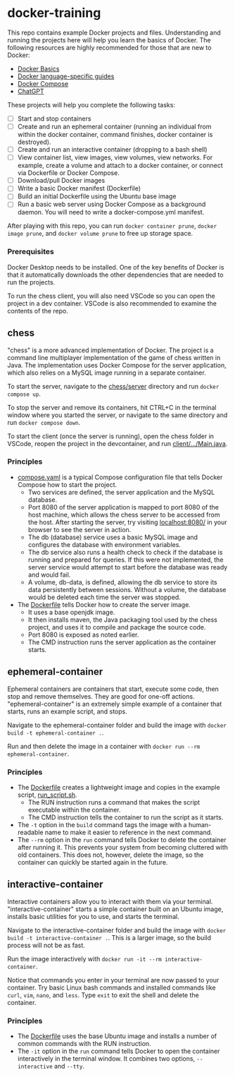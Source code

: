 # docker-training

This repo contains example Docker projects and files. Understanding and running the projects here will help you learn the basics of Docker. The following resources are highly recommended for those that are new to Docker:

- [Docker Basics](https://docs.docker.com/guides/docker-concepts/the-basics/what-is-a-container/)
- [Docker language-specific guides](https://docs.docker.com/language/)
- [Docker Compose](https://docs.docker.com/compose/)
- [ChatGPT](https://chatgpt.com/)

These projects will help you complete the following tasks:

- [ ] Start and stop containers
- [ ] Create and run an ephemeral container (running an individual from within the docker container, command finishes, docker container is destroyed).
- [ ] Create and run an interactive container (dropping to a bash shell)
- [ ] View container list, view images, view volumes, view networks. For example, create a volume and attach to a docker container, or connect via Dockerfile or Docker Compose.
- [ ] Download/pull Docker images
- [ ] Write a basic Docker manifest (Dockerfile)
- [ ] Build an initial Dockerfile using the Ubuntu base image
- [ ] Run a basic web server using Docker Compose as a background daemon. You will need to write a docker-compose.yml manifest.

After playing with this repo, you can run `docker container prune`, `docker image prune`, and `docker volume prune` to free up storage space.

### Prerequisites

Docker Desktop needs to be installed. One of the key benefits of Docker is that it automatically downloads the other dependencies that are needed to run the projects.

To run the chess client, you will also need VSCode so you can open the project in a dev container. VSCode is also recommended to examine the contents of the repo.

## chess

"chess" is a more advanced implementation of Docker. The project is a command line multiplayer implementation of the game of chess written in Java. The implementation uses Docker Compose for the server application, which also relies on a MySQL image running in a separate container.

To start the server, navigate to the [chess/server](/chess/server/) directory and run `docker compose up`.

To stop the server and remove its containers, hit CTRL+C in the terminal window where you started the server, or navigate to the same directory and run `docker compose down`.

To start the client (once the server is running), open the chess folder in VSCode, reopen the project in the devcontainer, and run [client/.../Main.java](./chess/client/src/main/java/Main.java).

### Principles

- [compose.yaml](./chess/server/compose.yaml) is a typical Compose configuration file that tells Docker Compose how to start the project.
    - Two services are defined, the server application and the MySQL database.
    - Port 8080 of the server application is mapped to port 8080 of the host machine, which allows the chess server to be accessed from the host. After starting the server, try visiting [localhost:8080/](http://localhost:8080/) in your browser to see the server in action.
    - The db (database) service uses a basic MySQL image and configures the database with environment variables.
    - The db service also runs a health check to check if the database is running and prepared for queries. If this were not implemented, the server service would attempt to start before the database was ready and would fail.
    - A volume, db-data, is defined, allowing the db service to store its data persistently between sessions. Without a volume, the database would be deleted each time the server was stopped.
- The [Dockerfile](./chess/server/Dockerfile) tells Docker how to create the server image.
    - It uses a base openjdk image.
    - It then installs maven, the Java packaging tool used by the chess project, and uses it to compile and package the source code.
    - Port 8080 is exposed as noted earlier.
    - The CMD instruction runs the server application as the container starts.

## ephemeral-container

Ephemeral containers are containers that start, execute some code, then stop and remove themselves. They are good for one-off actions. "ephemeral-container" is an extremely simple example of a container that starts, runs an example script, and stops.

Navigate to the ephemeral-container folder and build the image with `docker build -t ephemeral-container .`.

Run and then delete the image in a container with `docker run --rm ephemeral-container`.

### Principles

- The [Dockerfile](./ephemeral-container/Dockerfile) creates a lightweight image and copies in the example script, [run_script.sh](./ephemeral-container/run_script.sh).
    - The RUN instruction runs a command that makes the script executable within the container.
    - The CMD instruction tells the container to run the script as it starts.
- The `-t` option in the `build` command tags the image with a human-readable name to make it easier to reference in the next command.
- The `--rm` option in the `run` command tells Docker to delete the container after running it. This prevents your system from becoming cluttered with old containers. This does not, however, delete the image, so the container can quickly be started again in the future.

## interactive-container

Interactive containers allow you to interact with them via your terminal. "interactive-container" starts a simple container built on an Ubuntu image, installs basic utilities for you to use, and starts the terminal.

Navigate to the interactive-container folder and build the image with `docker build -t interactive-container .`. This is a larger image, so the build process will not be as fast.

Run the image interactively with `docker run -it --rm interactive-container`.

Notice that commands you enter in your terminal are now passed to your container. Try basic Linux bash commands and installed commands like `curl`, `vim`, `nano`, and `less`. Type `exit` to exit the shell and delete the container.

### Principles

- The [Dockerfile](./interactive-container/Dockerfile) uses the base Ubuntu image and installs a number of common commands with the RUN instruction.
- The `-it` option in the `run` command tells Docker to open the container interactively in the terminal window. It combines two options, `--interactive` and `--tty`.